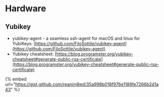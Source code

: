 # Hardware

## Yubikey

* yubikey-agent - a seamless ssh-agent for macOS and linux for YubiKeys: [https://github.com/FiloSottile/yubikey-agent](https://github.com/FiloSottile/yubikey-agent)
* Yubikey cheatsheet: [https://blog.programster.org/yubikey-cheatsheet#generate-public-rsa-certificate](https://blog.programster.org/yubikey-cheatsheet#generate-public-rsa-certificate)

{% embed url="https://gist.github.com/reanim8ed/35a998b018f976e1189fe7266b2d1a43" %}
